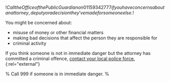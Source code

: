 $!Call the Office of the Public Guardian on 0115 934 2777 if you have concerns about an attorney, deputy or a decision they've made for someone else.$!

You might be concerned about:

- misuse of money or other financial matters
- making bad decisions that affect the person they are responsible for 
- criminal activity

If you think someone is not in immediate danger but the attorney has committed a criminal offence, [contact your local police force.](http://www.police.uk/ "contact your local police force"){:rel="external"}

% Call 999 if someone is in immediate danger. %


